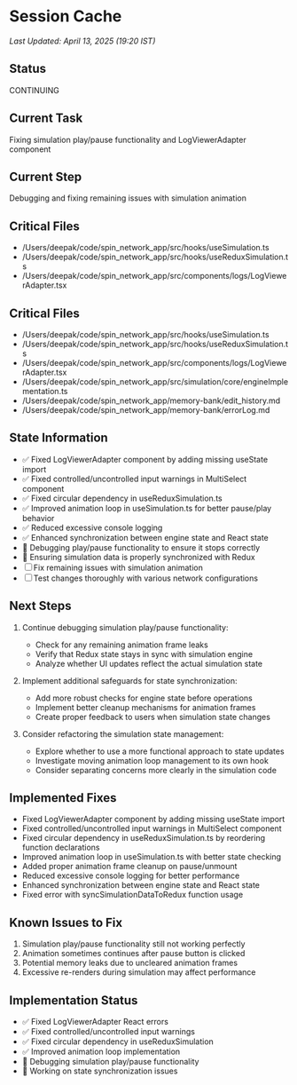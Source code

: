 # Session Cache

*Last Updated: April 13, 2025 (19:20 IST)*

## Status
CONTINUING

## Current Task
Fixing simulation play/pause functionality and LogViewerAdapter component

## Current Step
Debugging and fixing remaining issues with simulation animation

## Critical Files
- /Users/deepak/code/spin_network_app/src/hooks/useSimulation.ts
- /Users/deepak/code/spin_network_app/src/hooks/useReduxSimulation.ts
- /Users/deepak/code/spin_network_app/src/components/logs/LogViewerAdapter.tsx

## Critical Files
- /Users/deepak/code/spin_network_app/src/hooks/useSimulation.ts
- /Users/deepak/code/spin_network_app/src/hooks/useReduxSimulation.ts
- /Users/deepak/code/spin_network_app/src/components/logs/LogViewerAdapter.tsx
- /Users/deepak/code/spin_network_app/src/simulation/core/engineImplementation.ts
- /Users/deepak/code/spin_network_app/memory-bank/edit_history.md
- /Users/deepak/code/spin_network_app/memory-bank/errorLog.md

## State Information
- ✅ Fixed LogViewerAdapter component by adding missing useState import
- ✅ Fixed controlled/uncontrolled input warnings in MultiSelect component
- ✅ Fixed circular dependency in useReduxSimulation.ts
- ✅ Improved animation loop in useSimulation.ts for better pause/play behavior
- ✅ Reduced excessive console logging
- ✅ Enhanced synchronization between engine state and React state
- 🔄 Debugging play/pause functionality to ensure it stops correctly
- 🔄 Ensuring simulation data is properly synchronized with Redux
- ☐ Fix remaining issues with simulation animation
- ☐ Test changes thoroughly with various network configurations

## Next Steps
1. Continue debugging simulation play/pause functionality:
   - Check for any remaining animation frame leaks
   - Verify that Redux state stays in sync with simulation engine
   - Analyze whether UI updates reflect the actual simulation state

2. Implement additional safeguards for state synchronization:
   - Add more robust checks for engine state before operations
   - Implement better cleanup mechanisms for animation frames
   - Create proper feedback to users when simulation state changes

3. Consider refactoring the simulation state management:
   - Explore whether to use a more functional approach to state updates
   - Investigate moving animation loop management to its own hook
   - Consider separating concerns more clearly in the simulation code

## Implemented Fixes
- Fixed LogViewerAdapter component by adding missing useState import
- Fixed controlled/uncontrolled input warnings in MultiSelect component
- Fixed circular dependency in useReduxSimulation.ts by reordering function declarations
- Improved animation loop in useSimulation.ts with better state checking
- Added proper animation frame cleanup on pause/unmount
- Reduced excessive console logging for better performance
- Enhanced synchronization between engine state and React state
- Fixed error with syncSimulationDataToRedux function usage

## Known Issues to Fix
1. Simulation play/pause functionality still not working perfectly
2. Animation sometimes continues after pause button is clicked
3. Potential memory leaks due to uncleared animation frames
4. Excessive re-renders during simulation may affect performance

## Implementation Status
- ✅ Fixed LogViewerAdapter React errors
- ✅ Fixed controlled/uncontrolled input warnings
- ✅ Fixed circular dependency in useReduxSimulation
- ✅ Improved animation loop implementation
- 🔄 Debugging simulation play/pause functionality
- 🔄 Working on state synchronization issues
